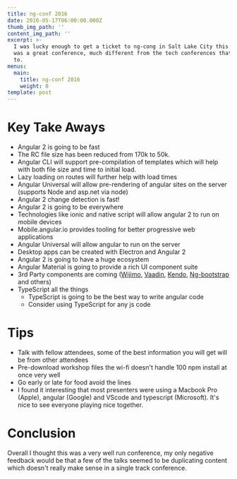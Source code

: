 ```yaml
---
title: ng-conf 2016
date: 2016-05-17T06:00:00.000Z
thumb_img_path: ''
content_img_path: ''
excerpt: >-
  I was lucky enough to get a ticket to ng-cong in Salt Lake City this year.  It
  was a great conference, much different from the tech conferences that I'm used
  to.
menus:
  main:
    title: ng-conf 2016
    weight: 0
template: post
---
```


# Key Take Aways
- Angular 2 is going to be fast 
 - The RC file size has been reduced from 170k to 50k.  
 - Angular CLI will support pre-compilation of templates which will help with both file size and time to initial load.
 - Lazy loading on routes will further help with load times
 - Angular Universal will allow pre-rendering of angular sites on the server (supports Node and asp.net via node)
 - Angular 2 change detection is fast!
- Angular 2 is going to be everywhere
 - Technologies like ionic and native script will allow angular 2 to run on mobile devices
 - Mobile.angular.io  provides tooling for better progressive web applications
 - Angular Universal will allow angular to run on the server 
 - Desktop apps can be created with Electron and Angular 2
- Angular 2 is going to have a huge ecosystem
 - Angular Material is going to provide a rich UI component suite
 - 3rd Party components are coming ([Wijimo](http://wijmo.com/angular2/), [Vaadin](https://vaadin.com/vaadin-documentation-portlet/elements/integrations/angular2.html), [Kendo](http://demos.telerik.com/kendo-ui/integration/angular2), [Ng-bootstrap](https://github.com/ng-bootstrap/core) and others)
- TypeScript all the things
    - TypeScript is going to be the best way to write angular code
    - Consider using TypeScript for any js code
 

# Tips
- Talk with fellow attendees, some of the best information you will get will be from other attendees
- Pre-download workshop files the wi-fi doesn't handle 100 npm install at once very well
- Go early or late for food avoid the lines
- I found it interesting that most presenters were using a Macbook Pro (Apple), angular (Google) and VScode and typescript (Microsoft).  It's nice to see everyone playing nice together.

# Conclusion
Overall I thought this was a very well run conference, my only negative feedback would be that a few of the talks seemed to be duplicating content which doesn't really make sense in a single track conference.